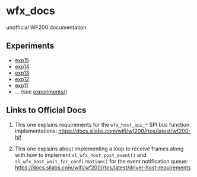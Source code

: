 # wfx_docs
unofficial WF200 documentation

## Experiments

- [exp15](experiments/exp15)
- [exp14](experiments/exp14)
- [exp13](experiments/exp13)
- [exp12](experiments/exp12)
- [exp11](experiments/exp11)
- ... (see [experiments/](experiments))


## Links to Official Docs

1. This one explains requirements for the `wfx_host_api_*` SPI bus function
   implementations: https://docs.silabs.com/wifi/wf200/rtos/latest/wf200-hif

2. This one explains about implementing a loop to receive frames along with
   how to implement `sl_wfx_host_post_event()` and
   `sl_wfx_host_wait_for_confirmation()` for the event notification queue:
   https://docs.silabs.com/wifi/wf200/rtos/latest/driver-host-requirements
